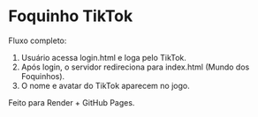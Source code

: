 # Foquinho TikTok

Fluxo completo:

1. Usuário acessa login.html e loga pelo TikTok.
2. Após login, o servidor redireciona para index.html (Mundo dos Foquinhos).
3. O nome e avatar do TikTok aparecem no jogo.

Feito para Render + GitHub Pages.
